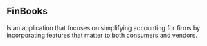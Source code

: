 ## FinBooks

Is an application that focuses on simplifying accounting for firms by incorporating features that matter to both consumers and vendors.
